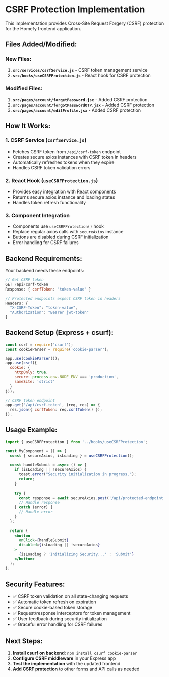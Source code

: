 # CSRF Protection Implementation

This implementation provides Cross-Site Request Forgery (CSRF) protection for the Homefy frontend application.

## Files Added/Modified:

### New Files:
1. **`src/services/csrfService.js`** - CSRF token management service
2. **`src/hooks/useCSRFProtection.js`** - React hook for CSRF protection

### Modified Files:
1. **`src/pages/account/forgetPassword.jsx`** - Added CSRF protection
2. **`src/pages/account/forgotPasswordOTP.jsx`** - Added CSRF protection  
3. **`src/pages/account/editProfile.jsx`** - Added CSRF protection

## How It Works:

### 1. CSRF Service (`csrfService.js`)
- Fetches CSRF token from `/api/csrf-token` endpoint
- Creates secure axios instances with CSRF token in headers
- Automatically refreshes tokens when they expire
- Handles CSRF token validation errors

### 2. React Hook (`useCSRFProtection.js`)
- Provides easy integration with React components
- Returns secure axios instance and loading states
- Handles token refresh functionality

### 3. Component Integration
- Components use `useCSRFProtection()` hook
- Replace regular axios calls with `secureAxios` instance
- Buttons are disabled during CSRF initialization
- Error handling for CSRF failures

## Backend Requirements:

Your backend needs these endpoints:

```javascript
// Get CSRF token
GET /api/csrf-token
Response: { csrfToken: "token-value" }

// Protected endpoints expect CSRF token in headers
Headers: {
  "X-CSRF-Token": "token-value",
  "Authorization": "Bearer jwt-token"
}
```

## Backend Setup (Express + csurf):

```javascript
const csrf = require('csurf');
const cookieParser = require('cookie-parser');

app.use(cookieParser());
app.use(csrf({ 
  cookie: {
    httpOnly: true,
    secure: process.env.NODE_ENV === 'production',
    sameSite: 'strict'
  }
}));

// CSRF token endpoint
app.get('/api/csrf-token', (req, res) => {
  res.json({ csrfToken: req.csrfToken() });
});
```

## Usage Example:

```jsx
import { useCSRFProtection } from '../hooks/useCSRFProtection';

const MyComponent = () => {
  const { secureAxios, isLoading } = useCSRFProtection();
  
  const handleSubmit = async () => {
    if (isLoading || !secureAxios) {
      toast.error("Security initialization in progress.");
      return;
    }
    
    try {
      const response = await secureAxios.post('/api/protected-endpoint', data);
      // Handle response
    } catch (error) {
      // Handle error
    }
  };
  
  return (
    <button 
      onClick={handleSubmit}
      disabled={isLoading || !secureAxios}
    >
      {isLoading ? 'Initializing Security...' : 'Submit'}
    </button>
  );
};
```

## Security Features:

- ✅ CSRF token validation on all state-changing requests
- ✅ Automatic token refresh on expiration
- ✅ Secure cookie-based token storage
- ✅ Request/response interceptors for token management
- ✅ User feedback during security initialization
- ✅ Graceful error handling for CSRF failures

## Next Steps:

1. **Install csurf on backend**: `npm install csurf cookie-parser`
2. **Configure CSRF middleware** in your Express app
3. **Test the implementation** with the updated frontend
4. **Add CSRF protection** to other forms and API calls as needed
